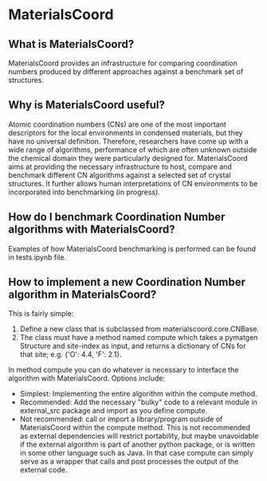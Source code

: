 # MaterialsCoord

## What is MaterialsCoord?

MaterialsCoord provides an infrastructure for comparing coordination numbers produced by different
approaches against a benchmark set of structures.

## Why is MaterialsCoord useful?

Atomic coordination numbers (CNs) are one of the most important descriptors for the local environments in condensed materials, but they
have no universal definition. Therefore, researchers have come up with a wide range of algorithms, performance of which are often
unknown outside the chemical domain they were particularly designed for. MaterialsCoord aims at providing the necessary infrastructure
to host, compare and benchmark different CN algorithms against a selected set of crystal structures. It further allows
human interpretations of CN environments to be incorporated into benchmarking (in progress).

## How do I benchmark Coordination Number algorithms with MaterialsCoord?

Examples of how MaterialsCoord benchmarking is performed can be found in tests.ipynb file.

## How to implement a new Coordination Number algorithm in MaterialsCoord?

This is fairly simple:

1. Define a new class that is subclassed from materialscoord.core.CNBase.
2. The class must have a method named compute which takes a pymatgen Structure and site-index as input,
and returns a dictionary of CNs for that site; e.g. {'O': 4.4, 'F': 2.1}.

In method compute you can do whatever is necessary to interface the algorithm with MaterialsCoord. Options include:
* Simplest: Implementing the entire algorithm within the compute method.
* Recommended: Add the necessary "bulky" code to a relevant module in external_src package and import as you define
  compute.
* Not recommended: call or import a library/program outside of MaterialsCoord within the compute method.
This is not recommended as external dependencies will restrict portability,
but maybe unavoidable if the external algorithm is part of another python package,
or is written in some other language such as Java. In that case compute can simply serve as a wrapper that calls
and post processes the output of the external code.

